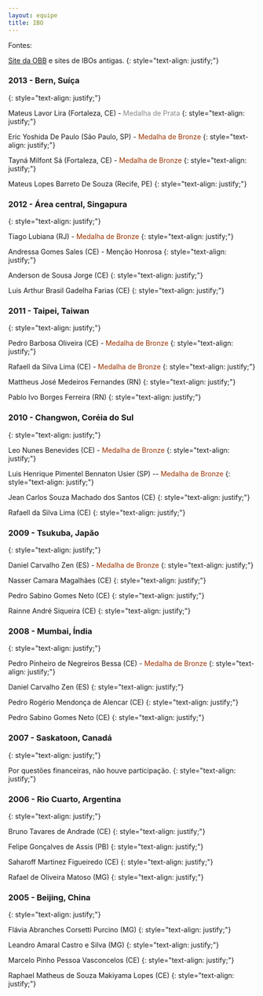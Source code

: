 ```yaml
--- 
layout: equipe 
title: IBO 
--- 
```


Fontes:

[Site da OBB][1] e sites de IBOs antigas.
{: style="text-align: justify;"}



### 2013 - Bern, Suíça
{: style="text-align: justify;"}



Mateus Lavor Lira (Fortaleza, CE) -<span style="color: #888888;"> Medalha de Prata</span>
{: style="text-align: justify;"}



Eric Yoshida De Paulo (São Paulo, SP) -<span style="color: #993300;"> Medalha de Bronze</span>
{: style="text-align: justify;"}



Tayná Milfont Sá (Fortaleza, CE) - <span style="color: #993300;">Medalha de Bronze</span>
{: style="text-align: justify;"}



Mateus Lopes Barreto De Souza (Recife, PE)
{: style="text-align: justify;"}




### 2012 - Área central, Singapura
{: style="text-align: justify;"}



Tiago Lubiana (RJ) - <span style="color: #993300;">Medalha de Bronze</span>
{: style="text-align: justify;"}



Andressa Gomes Sales (CE) - Menção Honrosa
{: style="text-align: justify;"}



Anderson de Sousa Jorge (CE)
{: style="text-align: justify;"}



Luís Arthur Brasil Gadelha Farias (CE)
{: style="text-align: justify;"}




### 2011 - Taipei, Taiwan
{: style="text-align: justify;"}



Pedro Barbosa Oliveira (CE) - <span style="color: #993300;">Medalha de Bronze</span>
{: style="text-align: justify;"}



Rafaell da Silva Lima (CE) - <span style="color: #993300;">Medalha de Bronze</span>
{: style="text-align: justify;"}



Mattheus José Medeiros Fernandes (RN)
{: style="text-align: justify;"}



Pablo Ivo Borges Ferreira (RN)
{: style="text-align: justify;"}



### 2010 - Changwon, Coréia do Sul
{: style="text-align: justify;"}



Leo Nunes Benevides (CE) - <span style="color: #993300;">Medalha de Bronze</span>
{: style="text-align: justify;"}



Luis Henrique Pimentel Bennaton Usier (SP) -- <span style="color: #993300;">Medalha de Bronze</span>
{: style="text-align: justify;"}



Jean Carlos Souza Machado dos Santos (CE)
{: style="text-align: justify;"}



Rafaell da Silva Lima (CE)
{: style="text-align: justify;"}


### 2009 - Tsukuba, Japão
{: style="text-align: justify;"}



Daniel Carvalho Zen (ES) - <span style="color: #993300;">Medalha de Bronze</span>
{: style="text-align: justify;"}



Nasser Camara Magalhães (CE)
{: style="text-align: justify;"}



Pedro Sabino Gomes Neto (CE)
{: style="text-align: justify;"}



Rainne André Siqueira (CE)
{: style="text-align: justify;"}




### 2008 - Mumbai, Índia
{: style="text-align: justify;"}



Pedro Pinheiro de Negreiros Bessa (CE) - <span style="color: #993300;">Medalha de Bronze</span>
{: style="text-align: justify;"}



Daniel Carvalho Zen (ES)
{: style="text-align: justify;"}



Pedro Rogério Mendonça de Alencar (CE)
{: style="text-align: justify;"}



Pedro Sabino Gomes Neto (CE)
{: style="text-align: justify;"}



### 2007 - Saskatoon, Canadá
{: style="text-align: justify;"}



Por questões financeiras, não houve participação.
{: style="text-align: justify;"}



### 2006 - Rio Cuarto, Argentina
{: style="text-align: justify;"}



Bruno Tavares de Andrade (CE)
{: style="text-align: justify;"}



Felipe Gonçalves de Assis (PB)
{: style="text-align: justify;"}



Saharoff Martinez Figueiredo (CE)
{: style="text-align: justify;"}



Rafael de Oliveira Matoso (MG)
{: style="text-align: justify;"}


### 2005 - Beijing, China
{: style="text-align: justify;"}



Flávia Abranches Corsetti Purcino (MG)
{: style="text-align: justify;"}



Leandro Amaral Castro e Silva (MG)
{: style="text-align: justify;"}



Marcelo Pinho Pessoa Vasconcelos (CE)
{: style="text-align: justify;"}



Raphael Matheus de Souza Makiyama Lopes (CE)
{: style="text-align: justify;"}





[1]: http://www.anbiojovem.org.br/obb/
